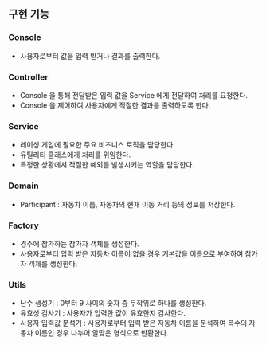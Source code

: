 ## 구현 기능
### Console
- 사용자로부터 값을 입력 받거나 결과를 출력한다.

### Controller
- Console 을 통해 전달받은 입력 값을 Service 에게 전달하여 처리를 요청한다.
- Console 을 제어하여 사용자에게 적절한 결과를 출력하도록 한다.

### Service
- 레이싱 게임에 필요한 주요 비즈니스 로직을 담당한다.
- 유틸리티 클래스에게 처리를 위임한다.
- 특정한 상황에서 적절한 예외를 발생시키는 역할을 담당한다.

### Domain
- Participant : 자동차 이름, 자동차의 현재 이동 거리 등의 정보를 저장한다.

### Factory
- 경주에 참가하는 참가자 객체를 생성한다.
- 사용자로부터 입력 받은 자동차 이름이 없을 경우 기본값을 이름으로 부여하여 참가자 객체를 생성한다.

### Utils
- 난수 생성기 : 0부터 9 사이의 숫자 중 무작위로 하나를 생성한다.
- 유효성 검사기 : 사용자가 입력한 값이 유효한지 검사한다.
- 사용자 입력값 분석기 : 사용자로부터 입력 받은 자동차 이름을 분석하여 복수의 자동차 이름인 경우 나누어 알맞은 형식으로 반환한다.